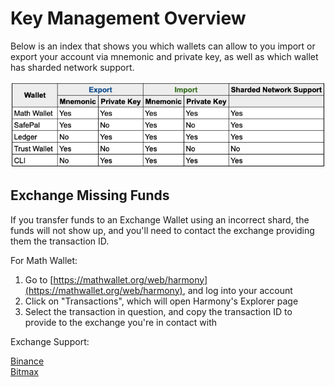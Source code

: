 # Key Management Overview

Below is an index that shows you which wallets can allow to you import or export your account via mnemonic and private key, as well as which wallet has sharded network support. 

![](../../.gitbook/assets/screen-shot-2020-01-21-at-10.53.09-am.png)

## Exchange Missing Funds

If you transfer funds to an Exchange Wallet using an incorrect shard, the funds will not show up, and you'll need to contact the exchange providing them the transaction ID. 

For Math Wallet: 

1. Go to [https://mathwallet.org/web/harmony](https://mathwallet.org/web/harmony), and log into your account 
2. Click on "Transactions", which will open Harmony's Explorer page 
3. Select the transaction in question, and copy the transaction ID to provide to the exchange you're in contact with 

Exchange Support:

[Binance](https://www.binance.com/en/support-center)  
[Bitmax](https://bitmaxhelp.zendesk.com/hc/en-us/requests/new)



